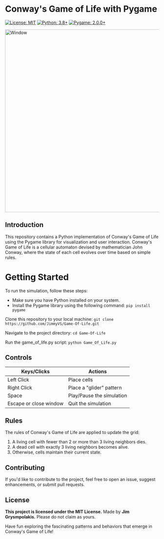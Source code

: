 # Conway's Game of Life with Pygame

[![License: MIT](https://img.shields.io/badge/License-MIT-yellow.svg)](https://opensource.org/licenses/MIT)
[![Python: 3.8+](https://img.shields.io/badge/Python-3.8%2B-blue.svg)](https://www.python.org/downloads/release)
[![Pygame: 2.0.0+](https://img.shields.io/badge/Pygame-2.0.0%2B-orange.svg)](https://www.pygame.org)

<img width="599" alt="Window" src="https://github.com/JimmyVS/Game-Of-Life/assets/96888699/b209b32f-15a3-41dc-ae63-537f2b050546">

## Introduction

This repository contains a Python implementation of Conway's Game of Life using the Pygame library for visualization and user interaction. Conway's Game of Life is a cellular automaton devised by mathematician John Conway, where the state of each cell evolves over time based on simple rules.

# Getting Started

To run the simulation, follow these steps:

- Make sure you have Python installed on your system.
- Install the Pygame library using the following command:
`pip install pygame`

Clone this repository to your local machine:
`git clone https://github.com/JimmyVS/Game-Of-Life.git`

Navigate to the project directory:
`cd Game-Of-Life`

Run the game_of_life.py script:
`python Game_Of_Life.py`

## Controls
| Keys/Clicks | Actions |
| ------------- | ------------- |
| Left Click | Place cells |
| Right Click | Place a "glider" pattern |
| Space | Play/Pause the simulation |
| Escape or close window | Quit the simulation |

## Rules

The rules of Conway's Game of Life are applied to update the grid:

1. A living cell with fewer than 2 or more than 3 living neighbors dies.
2. A dead cell with exactly 3 living neighbors becomes alive.
3. Otherwise, cells maintain their current state.

## Contributing

If you'd like to contribute to the project, feel free to open an issue, suggest enhancements, or submit pull requests.

## License

**This project is licensed under the MIT License.**
Made by **Jim Grysmpolakis.** Please do not claim as yours.


Have fun exploring the fascinating patterns and behaviors that emerge in Conway's Game of Life!
